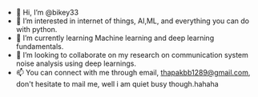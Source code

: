 - 👋 Hi, I’m @bikey33
- 👀 I’m interested in internet of things, AI,ML, and everything you can do with python.
- 🌱 I’m currently learning Machine learning and deep learning fundamentals.
- 💞️ I’m looking to collaborate on my research on communication system noise analysis using deep learnings. 
- 📫 You can connect with me through email, thapakbb1289@gmail.com, don't hesitate to mail me, well i am quiet busy though.hahaha

<!---
bikey33/bikey33 is a ✨ special ✨ repository because its `README.md` (this file) appears on your GitHub profile.
You can click the Preview link to take a look at your changes.
--->
